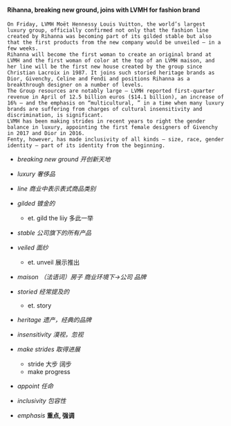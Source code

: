 #### Rihanna, breaking new ground, joins with LVMH for fashion brand

```
On Friday, LVMH Moët Hennessy Louis Vuitton, the world’s largest luxury group, officially confirmed not only that the fashion line created by Rihanna was becoming part of its gilded stable but also that the first products from the new company would be unveiled — in a few weeks.
Rihanna will become the first woman to create an original brand at LVMH and the first woman of color at the top of an LVMH maison, and her line will be the first new house created by the group since Christian Lacroix in 1987. It joins such storied heritage brands as Dior, Givenchy, Celine and Fendi and positions Rihanna as a breakthrough designer on a number of levels.
The Group resources are notably large — LVMH reported first-quarter revenue in April of 12.5 billion euros ($14.1 billion), an increase of 16% — and the emphasis on “multicultural, ” in a time when many luxury brands are suffering from charges of cultural insensitivity and discrimination, is significant.
LVMH has been making strides in recent years to right the gender balance in luxury, appointing the first female designers of Givenchy in 2017 and Dior in 2016.
Fenty, however, has made inclusivity of all kinds — size, race, gender identity — part of its identity from the beginning.
```

- *breaking new ground 开创新天地*
- *luxury 奢侈品*
- *line 商业中表示表式商品类别*
- *gilded 镀金的*
	- et. gild the liiy 多此一举

- *stable 公司旗下的所有产品*
- *veiled 面纱*
	- et. unveil 展示推出
- *maison （法语词）房子 商业环境下->公司 品牌*
- *storied 经常提及的*
	- et. story
- *heritage 遗产，经典的品牌*
- *insensitivity 漠视，忽视*
- *make strides 取得进展*
	- stride 大步 阔步
	- make progress
- *appoint 任命*
- *inclusivity 包容性*

- *emphasis* **重点, 强调**
